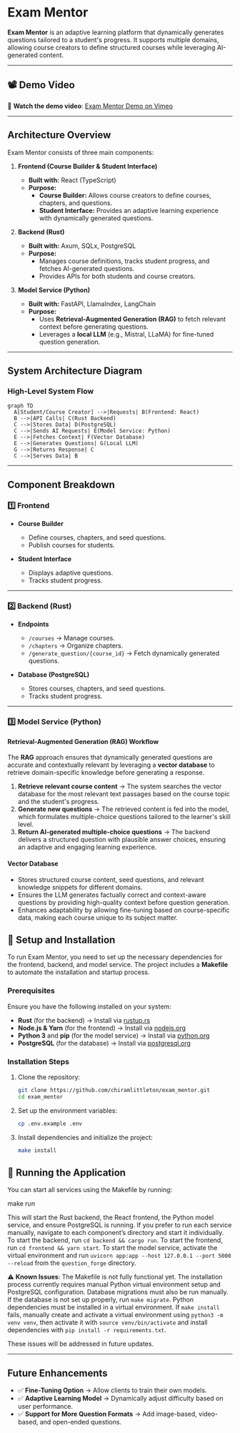 # **Exam Mentor**

**Exam Mentor** is an adaptive learning platform that dynamically generates questions tailored to a student's progress. It supports multiple domains, allowing course creators to define structured courses while leveraging AI-generated content.

---

## 📽️ Demo Video

🎥 **Watch the demo video**: [Exam Mentor Demo on Vimeo](https://vimeo.com/1058291487)

---

## **Architecture Overview**

Exam Mentor consists of three main components:

1. **Frontend (Course Builder & Student Interface)**
   - **Built with:** React (TypeScript)
   - **Purpose:** 
     - **Course Builder:** Allows course creators to define courses, chapters, and questions.
     - **Student Interface:** Provides an adaptive learning experience with dynamically generated questions.

2. **Backend (Rust)**
   - **Built with:** Axum, SQLx, PostgreSQL
   - **Purpose:** 
     - Manages course definitions, tracks student progress, and fetches AI-generated questions.
     - Provides APIs for both students and course creators.

3. **Model Service (Python)**
   - **Built with:** FastAPI, LlamaIndex, LangChain
   - **Purpose:** 
     - Uses **Retrieval-Augmented Generation (RAG)** to fetch relevant context before generating questions.
     - Leverages a **local LLM** (e.g., Mistral, LLaMA) for fine-tuned question generation.

---

## **System Architecture Diagram**
### **High-Level System Flow**
```mermaid
graph TD
  A[Student/Course Creator] -->|Requests| B(Frontend: React)
  B -->|API Calls| C(Rust Backend)
  C -->|Stores Data| D(PostgreSQL)
  C -->|Sends AI Requests| E(Model Service: Python)
  E -->|Fetches Context| F(Vector Database)
  E -->|Generates Questions| G(Local LLM)
  G -->|Returns Response| C
  C -->|Serves Data| B
```

---

## **Component Breakdown**
### **1️⃣ Frontend**
- **Course Builder**
  - Define courses, chapters, and seed questions.
  - Publish courses for students.

- **Student Interface**
  - Displays adaptive questions.
  - Tracks student progress.

---

### **2️⃣ Backend (Rust)**
- **Endpoints**
  - `/courses` → Manage courses.
  - `/chapters` → Organize chapters.
  - `/generate_question/{course_id}` → Fetch dynamically generated questions.

- **Database (PostgreSQL)**
  - Stores courses, chapters, and seed questions.
  - Tracks student progress.

---

### **3️⃣ Model Service (Python)**
#### **Retrieval-Augmented Generation (RAG) Workflow**  
The **RAG** approach ensures that dynamically generated questions are accurate and contextually relevant by leveraging a **vector database** to retrieve domain-specific knowledge before generating a response.

1. **Retrieve relevant course content** → The system searches the vector database for the most relevant text passages based on the course topic and the student's progress.  
2. **Generate new questions** → The retrieved content is fed into the model, which formulates multiple-choice questions tailored to the learner's skill level.  
3. **Return AI-generated multiple-choice questions** → The backend delivers a structured question with plausible answer choices, ensuring an adaptive and engaging learning experience.  

#### **Vector Database**
- Stores structured course content, seed questions, and relevant knowledge snippets for different domains.  
- Ensures the LLM generates factually correct and context-aware questions by providing high-quality context before question generation.  
- Enhances adaptability by allowing fine-tuning based on course-specific data, making each course unique to its subject matter.  

## **🔧 Setup and Installation**

To run Exam Mentor, you need to set up the necessary dependencies for the frontend, backend, and model service. The project includes a **Makefile** to automate the installation and startup process.

### **Prerequisites**
Ensure you have the following installed on your system:
- **Rust** (for the backend) → Install via [rustup.rs](https://rustup.rs/)
- **Node.js & Yarn** (for the frontend) → Install via [nodejs.org](https://nodejs.org/)
- **Python 3** and **pip** (for the model service) → Install via [python.org](https://www.python.org/)
- **PostgreSQL** (for the database) → Install via [postgresql.org](https://www.postgresql.org/)

### **Installation Steps**
1. Clone the repository:
   ```sh
   git clone https://github.com/chiramlittleton/exam_mentor.git
   cd exam_mentor

2. Set up the environment variables:
   ```sh
   cp .env.example .env

3. Install dependencies and initialize the project:
   ```sh
   make install

## 🚀 Running the Application

You can start all services using the Makefile by running:

make run


This will start the Rust backend, the React frontend, the Python model service, and ensure PostgreSQL is running. If you prefer to run each service manually, navigate to each component’s directory and start it individually. To start the backend, run `cd backend && cargo run`. To start the frontend, run `cd frontend && yarn start`. To start the model service, activate the virtual environment and run `uvicorn app:app --host 127.0.0.1 --port 5000 --reload` from the `question_forge` directory.

⚠️ **Known Issues**: The Makefile is not fully functional yet. The installation process currently requires manual Python virtual environment setup and PostgreSQL configuration. Database migrations must also be run manually. If the database is not set up properly, run `make migrate`. Python dependencies must be installed in a virtual environment. If `make install` fails, manually create and activate a virtual environment using `python3 -m venv venv`, then activate it with `source venv/bin/activate` and install dependencies with `pip install -r requirements.txt`.

These issues will be addressed in future updates.

---
## **Future Enhancements**
- ✅ **Fine-Tuning Option** → Allow clients to train their own models.
- ✅ **Adaptive Learning Model** → Dynamically adjust difficulty based on user performance.
- ✅ **Support for More Question Formats** → Add image-based, video-based, and open-ended questions.
